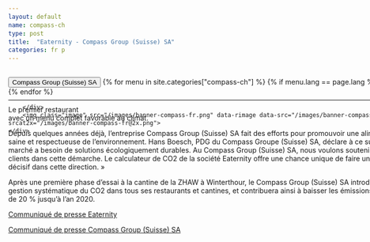 ```yaml
---
layout: default
name: compass-ch
type: post
title:  "Eaternity - Compass Group (Suisse) SA"
categories: fr p
---
```


<div class="container-hero container-hero-1 clearfix" style="background-image: url('/images/Webseite_Element-1(4).jpg');background-position: left center;">
	<div class="container-hero-content container-hero-content-1 clearfix">
		<div class="container-4 clearfix" style="margin-bottom:-40px;margin-top:30px;width: 960px;height: 46px;border-bottom: 1px solid rgb(0, 0, 0);">
			<button class="text text-5" style="text-align:left" onClick="window.location='/fr/p/compass-ch';" >Compass Group (Suisse) SA</button>
				{% for menu in site.categories["compass-ch"] %}
				{% if menu.lang == page.lang %}
				<button class="_button" style="float:right;margin-left:20px;margin-top:8px;font-size:0.95em" onClick="window.location='{{menu.url}}';">{{menu.title}}</button>
				{% endif %}{% endfor %}

		</div>
		<img class="image" src="/images/banner-compass-fr.png" data-rimage data-src="/images/banner-compass-fr.png" data-srcat2x="/images/banner-compass-fr@2x.png">
	</div>
</div>


<div class="content-design content-design-1 clearfix" style="height: 1350px;">
	<p class="text text-16" style="width: 798px;margin: 50px auto 0;float:none">Le premier restaurant</p>
	<p class="text text-21" style="width: 798px;margin: 0px auto 0;float:none"> avec un menu complet favorable au climat.</p>
	<div class="text text-25" style="width: 798px;margin: 10px auto 0;float:none">
		<p>Depuis quelques années déjà, l’entreprise Compass Group (Suisse) SA fait des efforts pour promouvoir une alimentation saine et respectueuse de l’environnement. Hans Boesch, PDG du Compass Groupe (Suisse) SA, déclare à ce sujet : « Le marché a besoin de solutions écologiquement durables. Au Compass Group (Suisse) SA, nous voulons soutenir nos clients dans cette démarche. Le calculateur de CO2 de la société Eaternity offre une chance unique de faire un pas décisif dans cette direction. » </p>
		<p>Après une première phase d’essai à la cantine de la ZHAW à Winterthour, le Compass Group (Suisse) SA introduira la gestion systématique du CO2 dans tous ses restaurants et cantines, et contribuera ainsi à baisser les émissions de CO2 de 20 % jusqu’à l’an 2020.</p>
		<p><a target="_blank" href="/assets/de/2014-05-26 Pressemitteilung-Eaternity-Compass.pdf">Communiqué de presse Eaternity</a><br></p>
		<p><a target="_blank" href="http://welcome.compass-group.ch/index.php?id=918&L=2&tx_ttnews%5Btt_news%5D=750&cHash=5831b92957f370ea42c09c54fc6a647c">Communiqué de presse Compass Group (Suisse) SA</a><br></p>
	</div>
	<div class="element _element" style="width: 960px;height: 742px;margin-top: 67px;background-image: url('/images/DSC08998.jpg');background-size: contain;margin-right: auto;
margin-left: auto;background-repeat: no-repeat;background-position: center center;float: none;"></div>
</div>

